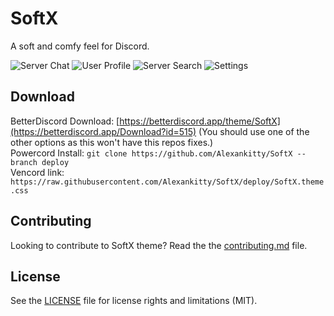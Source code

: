 # SoftX

A soft and comfy feel for Discord.

![Server Chat](https://i.imgur.com/E57gF3L.png)
![User Profile](https://i.imgur.com/01NlcPc.png)
![Server Search](https://i.imgur.com/nqgmfT0.png)
![Settings](https://i.imgur.com/KEC161G.png)

## Download

BetterDiscord Download: [https://betterdiscord.app/theme/SoftX](https://betterdiscord.app/Download?id=515) (You should use one of the other options as this won't have this repos fixes.)  
Powercord Install: `git clone https://github.com/Alexankitty/SoftX --branch deploy`  
Vencord link: `https://raw.githubusercontent.com/Alexankitty/SoftX/deploy/SoftX.theme.css`

## Contributing

Looking to contribute to SoftX theme? Read the the [contributing.md](https://github.com/DiscordStyles/SoftX/blob/main/CONTRIBUTING.md) file.

## License

See the [LICENSE](https://github.com/DiscordStyles/SoftX/blob/main/LICENSE.md) file for license rights and limitations (MIT).

